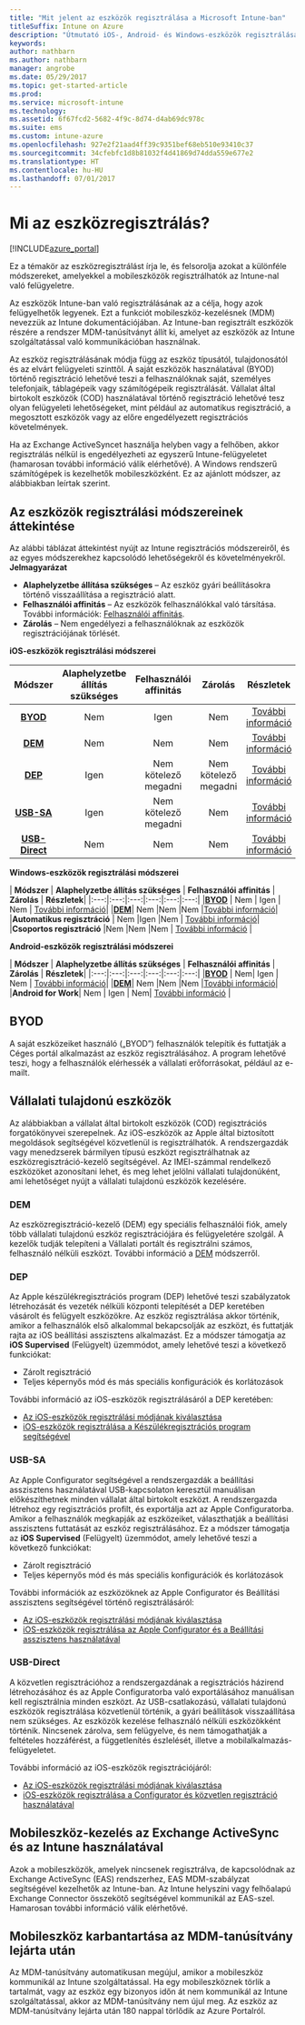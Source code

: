 ```yaml
---
title: "Mit jelent az eszközök regisztrálása a Microsoft Intune-ban"
titleSuffix: Intune on Azure
description: "Útmutató iOS-, Android- és Windows-eszközök regisztrálásához.”"
keywords: 
author: nathbarn
ms.author: nathbarn
manager: angrobe
ms.date: 05/29/2017
ms.topic: get-started-article
ms.prod: 
ms.service: microsoft-intune
ms.technology: 
ms.assetid: 6f67fcd2-5682-4f9c-8d74-d4ab69dc978c
ms.suite: ems
ms.custom: intune-azure
ms.openlocfilehash: 927e2f21aad4ff39c9351bef68eb510e93410c37
ms.sourcegitcommit: 34cfebfc1d8b81032f4d41869d74dda559e677e2
ms.translationtype: HT
ms.contentlocale: hu-HU
ms.lasthandoff: 07/01/2017
---
```

# <a name="what-is-device-enrollment"></a>Mi az eszközregisztrálás?
[!INCLUDE[azure_portal](./includes/azure_portal.md)]

Ez a témakör az eszközregisztrálást írja le, és felsorolja azokat a különféle módszereket, amelyekkel a mobileszközök regisztrálhatók az Intune-nal való felügyeletre.

Az eszközök Intune-ban való regisztrálásának az a célja, hogy azok felügyelhetők legyenek. Ezt a funkciót mobileszköz-kezelésnek (MDM) nevezzük az Intune dokumentációjában. Az Intune-ban regisztrált eszközök részére a rendszer MDM-tanúsítványt állít ki, amelyet az eszközök az Intune szolgáltatással való kommunikációban használnak.

Az eszköz regisztrálásának módja függ az eszköz típusától, tulajdonosától és az elvárt felügyeleti szinttől. A saját eszközök használatával (BYOD) történő regisztráció lehetővé teszi a felhasználóknak saját, személyes telefonjaik, táblagépeik vagy számítógépeik regisztrálását. Vállalat által birtokolt eszközök (COD) használatával történő regisztráció lehetővé tesz olyan felügyeleti lehetőségeket, mint például az automatikus regisztráció, a megosztott eszközök vagy az előre engedélyezett regisztrációs követelmények.

Ha az Exchange ActiveSyncet használja helyben vagy a felhőben, akkor regisztrálás nélkül is engedélyezheti az egyszerű Intune-felügyeletet (hamarosan további információ válik elérhetővé). A Windows rendszerű számítógépek is kezelhetők mobileszközként. Ez az ajánlott módszer, az alábbiakban leírtak szerint.


## <a name="overview-of-device-enrollment-methods"></a>Az eszközök regisztrálási módszereinek áttekintése

Az alábbi táblázat áttekintést nyújt az Intune regisztrációs módszereiről, és az egyes módszerekhez kapcsolódó lehetőségekről és követelményekről.
**Jelmagyarázat**

- **Alaphelyzetbe állítása szükséges** – Az eszköz gyári beállításokra történő visszaállítása a regisztráció alatt.
- **Felhasználói affinitás** – Az eszközök felhasználókkal való társítása. További információk: [Felhasználói affinitás](device-enrollment-program-enroll-ios.md).
- **Zárolás** – Nem engedélyezi a felhasználóknak az eszközök regisztrációjának törlését.

**iOS-eszközök regisztrálási módszerei**

| **Módszer** |  **Alaphelyzetbe állítás szükséges** |    **Felhasználói affinitás**   |   **Zárolás** | **Részletek** |
|:---:|:---:|:---:|:---:|:---:|
|**[BYOD](#byod)** | Nem|    Igen |   Nem | [További információ](./apple-mdm-push-certificate-get.md)|
|**[DEM](#dem)**|   Nem |Nem |Nem  | [További információ](./device-enrollment-program-enroll-ios.md)|
|**[DEP](#dep)**|   Igen |   Nem kötelező megadni |  Nem kötelező megadni|[További információ](./device-enrollment-program-enroll-ios.md)|
|**[USB-SA](#usb-sa)**| Igen |   Nem kötelező megadni |  Nem| [További információ](./apple-configurator-setup-assistant-enroll-ios.md)|
|**[USB-Direct](#usb-direct)**| Nem |    Nem  | Nem|[További információ](./apple-configurator-direct-enroll-ios.md)|

**Windows-eszközök regisztrálási módszerei**

| **Módszer** |  **Alaphelyzetbe állítás szükséges** |    **Felhasználói affinitás**   |   **Zárolás** | **Részletek**|
|:---:|:---:|:---:|:---:|:---:|:---:|
|**[BYOD](#byod)** | Nem |   Igen |   Nem | [További információ](windows-enroll.md)|
|**[DEM](#dem)**|   Nem |Nem |Nem  |[További információ](device-enrollment-manager-enroll.md)|
|**Automatikus regisztráció** | Nem |Igen |Nem | [További információ](./windows-enroll.md#enable-windows-10-automatic-enrollment)|
|**Csoportos regisztráció** |Nem |Nem |Nem | [További információ](./windows-bulk-enroll.md) |

**Android-eszközök regisztrálási módszerei**

| **Módszer** |  **Alaphelyzetbe állítás szükséges** |    **Felhasználói affinitás**   |   **Zárolás** | **Részletek**|
|:---:|:---:|:---:|:---:|:---:|:---:|
|**[BYOD](#byod)** | Nem|    Igen |   Nem | [További információ](./android-enroll.md)|
|**[DEM](#dem)**|   Nem |Nem |Nem  |[További információ](./device-enrollment-program-enroll-ios.md)|
|**Android for Work**| Nem | Igen | Nem| [További információ](./android-enroll.md#enable-enrollment-of-android-for-work-devices) |


## <a name="byod"></a>BYOD
A saját eszközeiket használó („BYOD”) felhasználók telepítik és futtatják a Céges portál alkalmazást az eszköz regisztrálásához. A program lehetővé teszi, hogy a felhasználók elérhessék a vállalati erőforrásokat, például az e-mailt.

## <a name="corporate-owned-devices"></a>Vállalati tulajdonú eszközök
Az alábbiakban a vállalat által birtokolt eszközök (COD) regisztrációs forgatókönyvei szerepelnek. Az iOS-eszközök az Apple által biztosított megoldások segítségével közvetlenül is regisztrálhatók. A rendszergazdák vagy menedzserek bármilyen típusú eszközt regisztrálhatnak az eszközregisztráció-kezelő segítségével. Az IMEI-számmal rendelkező eszközöket azonosítani lehet, és meg lehet jelölni vállalati tulajdonúként, ami lehetőséget nyújt a vállalati tulajdonú eszközök kezelésére.

### <a name="dem"></a>DEM
Az eszközregisztráció-kezelő (DEM) egy speciális felhasználói fiók, amely több vállalati tulajdonú eszköz regisztrációjára és felügyeletére szolgál. A kezelők tudják telepíteni a Vállalati portált és regisztrálni számos, felhasználó nélküli eszközt. További információ a [DEM](./device-enrollment-manager-enroll.md) módszerről.

### <a name="dep"></a>DEP
Az Apple készülékregisztrációs program (DEP) lehetővé teszi szabályzatok létrehozását és vezeték nélküli központi telepítését a DEP keretében vásárolt és felügyelt eszközökre. Az eszköz regisztrálása akkor történik, amikor a felhasználók első alkalommal bekapcsolják az eszközt, és futtatják rajta az iOS beállítási asszisztens alkalmazást. Ez a módszer támogatja az **iOS Supervised** (Felügyelt) üzemmódot, amely lehetővé teszi a következő funkciókat:

  - Zárolt regisztráció
  - Teljes képernyős mód és más speciális konfigurációk és korlátozások

További információ az iOS-eszközök regisztrálásáról a DEP keretében:

- [Az iOS-eszközök regisztrálási módjának kiválasztása](enrollment-method-choose-ios.md)
- [iOS-eszközök regisztrálása a Készülékregisztrációs program segítségével](device-enrollment-program-enroll-ios.md)

### <a name="usb-sa"></a>USB-SA
Az Apple Configurator segítségével a rendszergazdák a beállítási asszisztens használatával USB-kapcsolaton keresztül manuálisan előkészíthetnek minden vállalat által birtokolt eszközt. A rendszergazda létrehoz egy regisztrációs profilt, és exportálja azt az Apple Configuratorba. Amikor a felhasználók megkapják az eszközeiket, választhatják a beállítási asszisztens futtatását az eszköz regisztrálásához. Ez a módszer támogatja az **iOS Supervised** (Felügyelt) üzemmódot, amely lehetővé teszi a következő funkciókat:
  - Zárolt regisztráció
  - Teljes képernyős mód és más speciális konfigurációk és korlátozások

További információk az eszközöknek az Apple Configurator és Beállítási asszisztens segítségével történő regisztrálásáról:

- [Az iOS-eszközök regisztrálási módjának kiválasztása](enrollment-method-choose-ios.md)
- [iOS-eszközök regisztrálása az Apple Configurator és a Beállítási asszisztens használatával](apple-configurator-setup-assistant-enroll-ios.md)

### <a name="usb-direct"></a>USB-Direct
A közvetlen regisztrációhoz a rendszergazdának a regisztrációs házirend létrehozásához és az Apple Configuratorba való exportálásához manuálisan kell regisztrálnia minden eszközt. Az USB-csatlakozású, vállalati tulajdonú eszközök regisztrálása közvetlenül történik, a gyári beállítások visszaállítása nem szükséges. Az eszközök kezelése felhasználó nélküli eszközökként történik. Nincsenek zárolva, sem felügyelve, és nem támogathatják a feltételes hozzáférést, a függetlenítés észlelését, illetve a mobilalkalmazás-felügyeletet.

További információ az iOS-eszközök regisztrációjáról:

- [Az iOS-eszközök regisztrálási módjának kiválasztása](enrollment-method-choose-ios.md)
- [iOS-eszközök regisztrálása a Configurator és közvetlen regisztráció használatával](apple-configurator-direct-enroll-ios.md)

## <a name="mobile-device-management-with-exchange-activesync-and-intune"></a>Mobileszköz-kezelés az Exchange ActiveSync és az Intune használatával
Azok a mobileszközök, amelyek nincsenek regisztrálva, de kapcsolódnak az Exchange ActiveSync (EAS) rendszerhez, EAS MDM-szabályzat segítségével kezelhetők az Intune-ban. Az Intune helyszíni vagy felhőalapú Exchange Connector összekötő segítségével kommunikál az EAS-szel. Hamarosan további információ válik elérhetővé.

## <a name="mobile-device-cleanup-after-mdm-certificate-expiration"></a>Mobileszköz karbantartása az MDM-tanúsítvány lejárta után

Az MDM-tanúsítvány automatikusan megújul, amikor a mobileszköz kommunikál az Intune szolgáltatással. Ha egy mobileszköznek törlik a tartalmát, vagy az eszköz egy bizonyos időn át nem kommunikál az Intune szolgáltatással, akkor az MDM-tanúsítvány nem újul meg. Az eszköz az MDM-tanúsítvány lejárta után 180 nappal törlődik az Azure Portalról.
